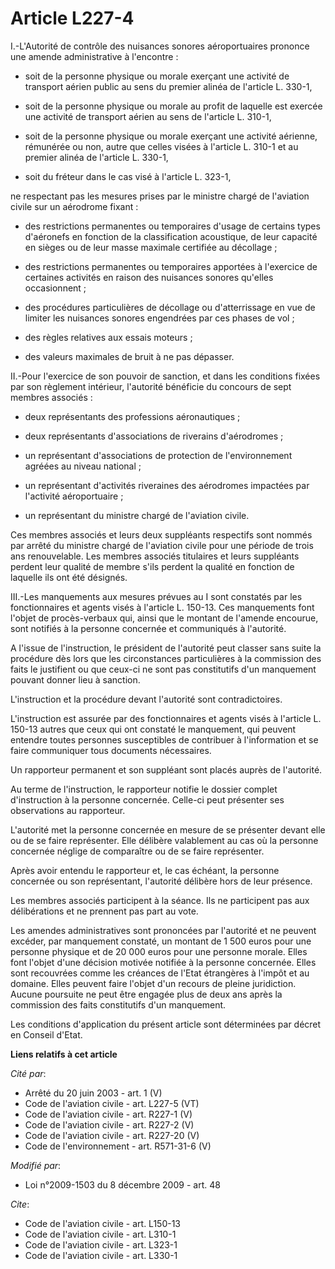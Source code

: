 # Article L227-4

I.-L'Autorité de contrôle des nuisances sonores aéroportuaires prononce une amende administrative à l'encontre :

- soit de la personne physique ou morale exerçant une activité de transport aérien public au sens du premier alinéa de
l'article L. 330-1,

- soit de la personne physique ou morale au profit de laquelle est exercée une activité de transport aérien au sens de
l'article L. 310-1,

- soit de la personne physique ou morale exerçant une activité aérienne, rémunérée ou non, autre que celles visées à
l'article L. 310-1 et au premier alinéa de l'article L. 330-1,

- soit du fréteur dans le cas visé à l'article L. 323-1, 

ne respectant pas les mesures prises par le ministre chargé de l'aviation civile sur un aérodrome fixant :

- des restrictions permanentes ou temporaires d'usage de certains types d'aéronefs en fonction de la classification
acoustique, de leur capacité en sièges ou de leur masse maximale certifiée au décollage ;

- des restrictions permanentes ou temporaires apportées à l'exercice de certaines activités en raison des nuisances sonores
qu'elles occasionnent ;

- des procédures particulières de décollage ou d'atterrissage en vue de limiter les nuisances sonores engendrées par ces
phases de vol ;

- des règles relatives aux essais moteurs ;

- des valeurs maximales de bruit à ne pas dépasser. 

II.-Pour l'exercice de son pouvoir de sanction, et dans les conditions fixées par son règlement intérieur, l'autorité
bénéficie du concours de sept membres associés :

- deux représentants des professions aéronautiques ;

- deux représentants d'associations de riverains d'aérodromes ;

- un représentant d'associations de protection de l'environnement agréées au niveau national ;

- un représentant d'activités riveraines des aérodromes impactées par l'activité aéroportuaire ;

- un représentant du ministre chargé de l'aviation civile. 

Ces membres associés et leurs deux suppléants respectifs sont nommés par arrêté du ministre chargé de l'aviation civile pour
une période de trois ans renouvelable. Les membres associés titulaires et leurs suppléants perdent leur qualité de membre
s'ils perdent la qualité en fonction de laquelle ils ont été désignés. 

III.-Les manquements aux mesures prévues au I sont constatés par les fonctionnaires et agents visés à l'article L. 150-13.
Ces manquements font l'objet de procès-verbaux qui, ainsi que le montant de l'amende encourue, sont notifiés à la personne
concernée et communiqués à l'autorité.

A l'issue de l'instruction, le président de l'autorité peut classer sans suite la procédure dès lors que les circonstances
particulières à la commission des faits le justifient ou que ceux-ci ne sont pas constitutifs d'un manquement pouvant donner
lieu à sanction.

L'instruction et la procédure devant l'autorité sont contradictoires.

L'instruction est assurée par des fonctionnaires et agents visés à l'article L. 150-13 autres que ceux qui ont constaté le
manquement, qui peuvent entendre toutes personnes susceptibles de contribuer à l'information et se faire communiquer tous
documents nécessaires. 

Un rapporteur permanent et son suppléant sont placés auprès de l'autorité. 

Au terme de l'instruction, le rapporteur notifie le dossier complet d'instruction à la personne concernée. Celle-ci peut
présenter ses observations au rapporteur.

L'autorité met la personne concernée en mesure de se présenter devant elle ou de se faire représenter. Elle délibère
valablement au cas où la personne concernée néglige de comparaître ou de se faire représenter. 

Après avoir entendu le rapporteur et, le cas échéant, la personne concernée ou son représentant, l'autorité délibère hors de
leur présence. 

Les membres associés participent à la séance. Ils ne participent pas aux délibérations et ne prennent pas part au vote. 

Les amendes administratives sont prononcées par l'autorité et ne peuvent excéder, par manquement constaté, un montant de 1
500 euros pour une personne physique et de 20 000 euros pour une personne morale. Elles font l'objet d'une décision motivée
notifiée à la personne concernée. Elles sont recouvrées comme les créances de l'Etat étrangères à l'impôt et au domaine.
Elles peuvent faire l'objet d'un recours de pleine juridiction. Aucune poursuite ne peut être engagée plus de deux ans après
la commission des faits constitutifs d'un manquement. 

Les conditions d'application du présent article sont déterminées par décret en Conseil d'Etat.

**Liens relatifs à cet article**

_Cité par_:

  - Arrêté du 20 juin 2003 - art. 1 (V)
  - Code de l'aviation civile - art. L227-5 (VT)
  - Code de l'aviation civile - art. R227-1 (V)
  - Code de l'aviation civile - art. R227-2 (V)
  - Code de l'aviation civile - art. R227-20 (V)
  - Code de l'environnement - art. R571-31-6 (V)

_Modifié par_:

  - Loi n°2009-1503 du 8 décembre 2009 - art. 48

_Cite_:

  - Code de l'aviation civile - art. L150-13
  - Code de l'aviation civile - art. L310-1
  - Code de l'aviation civile - art. L323-1
  - Code de l'aviation civile - art. L330-1
